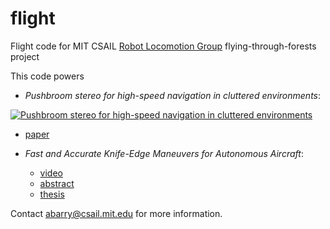 flight
======

Flight code for MIT CSAIL [Robot Locomotion Group](https://groups.csail.mit.edu/locomotion/index.html) flying-through-forests project

This code powers

* *Pushbroom stereo for high-speed navigation in cluttered environments*:

[![Pushbroom stereo for high-speed navigation in cluttered environments](http://img.youtube.com/vi/cZE01bJIgvQ/0.jpg)](https://www.youtube.com/watch?v=cZE01bJIgvQ)
  * [paper](http://groups.csail.mit.edu/robotics-center/public_papers/Barry15.pdf)

* *Fast and Accurate Knife-Edge Maneuvers for Autonomous Aircraft*:
  * [video](https://www.youtube.com/watch?v=voN9CCmzxYk)
  * [abstract](http://groups.csail.mit.edu/robotics-center/public_papers/Barry14.pdf)
  * [thesis](http://groups.csail.mit.edu/robotics-center/public_papers/Barry12a.pdf)

Contact <abarry@csail.mit.edu> for more information.
